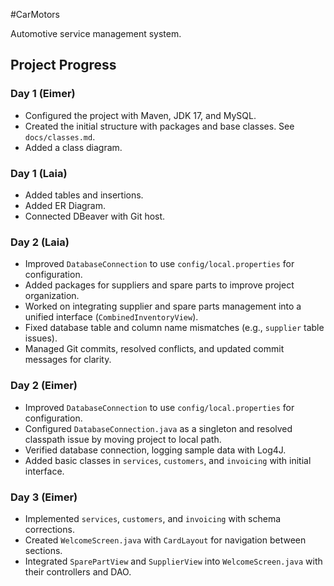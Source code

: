#CarMotors

Automotive service management system.

## Project Progress

### Day 1 (Eimer)
- Configured the project with Maven, JDK 17, and MySQL.
- Created the initial structure with packages and base classes. See `docs/classes.md`.
- Added a class diagram.

### Day 1 (Laia)
- Added tables and insertions.
- Added ER Diagram.
- Connected DBeaver with Git host.

### Day 2 (Laia)
- Improved `DatabaseConnection` to use `config/local.properties` for configuration.
- Added packages for suppliers and spare parts to improve project organization.
- Worked on integrating supplier and spare parts management into a unified interface (`CombinedInventoryView`).
- Fixed database table and column name mismatches (e.g., `supplier` table issues).
- Managed Git commits, resolved conflicts, and updated commit messages for clarity.

### Day 2 (Eimer)
- Improved `DatabaseConnection` to use `config/local.properties` for configuration.
- Configured `DatabaseConnection.java` as a singleton and resolved classpath issue by moving project to local path.
- Verified database connection, logging sample data with Log4J.
- Added basic classes in `services`, `customers`, and `invoicing` with initial interface.


### Day 3 (Eimer)
- Implemented `services`, `customers`, and `invoicing` with schema corrections.
- Created `WelcomeScreen.java` with `CardLayout` for navigation between sections.
- Integrated `SparePartView` and `SupplierView` into `WelcomeScreen.java` with their controllers and DAO.